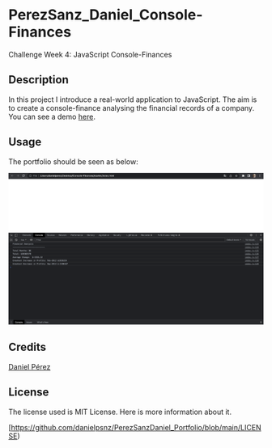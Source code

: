 # PerezSanz_Daniel_Console-Finances
Challenge Week 4: JavaScript Console-Finances

## Description 

In this project I introduce a real-world application to JavaScript. The aim is to create a console-finance analysing the financial records of a company. You can see a demo [here]().

## Usage 

The portfolio should be seen as below: 

![alt text](/starter/assets/screenshot.png)


## Credits

[Daniel Pérez](https://github.com/danielpsnz)


## License

The license used is MIT License. Here is more information about it. 

[https://github.com/danielpsnz/PerezSanzDaniel_Portfolio/blob/main/LICENSE)
